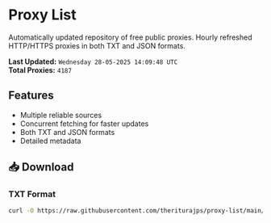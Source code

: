 # Proxy List

Automatically updated repository of free public proxies. Hourly refreshed HTTP/HTTPS proxies in both TXT and JSON formats.

**Last Updated:** `Wednesday 28-05-2025 14:09:48 UTC`  
**Total Proxies:** `4187`

## Features
- Multiple reliable sources
- Concurrent fetching for faster updates
- Both TXT and JSON formats
- Detailed metadata

## 📥 Download

### TXT Format
```bash
curl -O https://raw.githubusercontent.com/theriturajps/proxy-list/main/proxies.txt